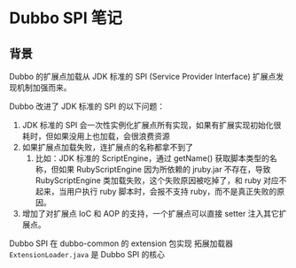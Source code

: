 # Dubbo SPI 笔记

## 背景
Dubbo 的扩展点加载从 JDK 标准的 SPI (Service Provider Interface) 扩展点发现机制加强而来。

Dubbo 改进了 JDK 标准的 SPI 的以下问题：

1. JDK 标准的 SPI 会一次性实例化扩展点所有实现，如果有扩展实现初始化很耗时，但如果没用上也加载，会很浪费资源
2. 如果扩展点加载失败，连扩展点的名称都拿不到了
   1. 比如：JDK 标准的 ScriptEngine，通过 getName() 获取脚本类型的名称，但如果 RubyScriptEngine 因为所依赖的 jruby.jar 不存在，导致 RubyScriptEngine 类加载失败，这个失败原因被吃掉了，和 ruby 对应不起来，当用户执行 ruby 脚本时，会报不支持 ruby，而不是真正失败的原因。
3. 增加了对扩展点 IoC 和 AOP 的支持，一个扩展点可以直接 setter 注入其它扩展点。

Dubbo SPI 在 dubbo-common 的 extension 包实现
拓展加载器 `ExtensionLoader.java` 是 Dubbo SPI 的核心

